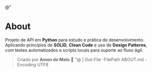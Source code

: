 @"
# About

Projeto de API em **Python** para estudo e prática de desenvolvimento.  
Aplicando princípios de **SOLID**, **Clean Code** e uso de **Design Patterns**,  
com testes automatizados e scripts locais para suporte ao fluxo ágil.

> Criado por **Amon de Melo** 🚀
"@ | Out-File -FilePath ABOUT.md -Encoding UTF8
